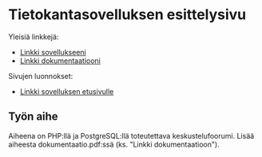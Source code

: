 # Tietokantasovelluksen esittelysivu

Yleisiä linkkejä:

* [Linkki sovellukseeni](http://peltonpa.users.cs.helsinki.fi/foorumi/)
* [Linkki dokumentaatiooni](doc/dokumentaatio.pdf)

Sivujen luonnokset:

* [Linkki sovelluksen etusivulle](http://peltonpa.users.cs.helsinki.fi/foorumi/etusivu)

## Työn aihe

Aiheena on PHP:llä ja PostgreSQL:llä toteutettava keskustelufoorumi. Lisää aiheesta dokumentaatio.pdf:ssä (ks. "Linkki dokumentaatioon").
